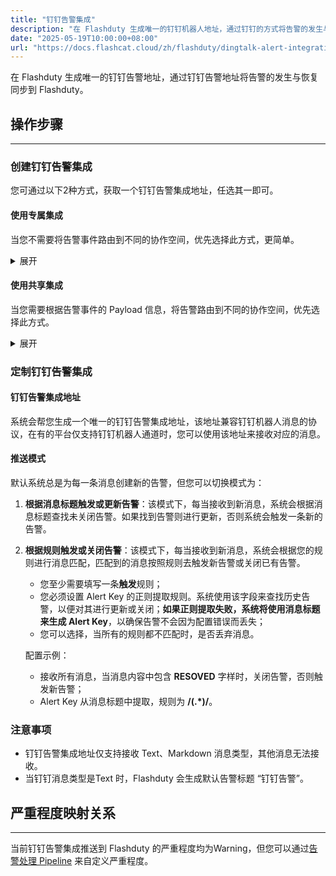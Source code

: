 ```yaml
---
title: "钉钉告警集成"
description: "在 Flashduty 生成唯一的钉钉机器人地址，通过钉钉的方式将告警的发生与恢复同步到 Flashduty"
date: "2025-05-19T10:00:00+08:00"
url: "https://docs.flashcat.cloud/zh/flashduty/dingtalk-alert-integration-guide"
---
```


在 Flashduty 生成唯一的钉钉告警地址，通过钉钉告警地址将告警的发生与恢复同步到 Flashduty。

<div class="hide">

## 操作步骤
---

### 创建钉钉告警集成

您可通过以下2种方式，获取一个钉钉告警集成地址，任选其一即可。

#### 使用专属集成

当您不需要将告警事件路由到不同的协作空间，优先选择此方式，更简单。

<details>
  <summary>展开</summary>
  
  1. 进入 Flashduty 控制台，选择 **协作空间**，进入某个空间的详情页面
  2. 选择 **集成数据** tab，点击 **添加一个集成**，进入添加集成页面
  3. 选择 **钉钉告警** 集成，点击 **保存**，生成卡片。
  4. 点击生成的卡片，可以查看到 **钉钉告警集成地址**，复制备用，完成。
    
</details>

#### 使用共享集成

当您需要根据告警事件的 Payload 信息，将告警路由到不同的协作空间，优先选择此方式。

<details>
  <summary>展开</summary>
  
  1. 进入 Flashduty 控制台，选择 **集成中心=>告警事件**，进入集成选择页面。
  2. 选择 **钉钉告警** 集成：
        - **集成名称**：为当前集成定义一个名称。
        - **消息类型**：选择钉钉告警消息类型，目前仅支持 Text、Markdown。
        - **推送模式**：选择钉钉告警在何种情况下触发或恢复告警。
  3. 复制当前页面的 **钉钉告警集成地址** 备用。
  4. 配置默认路由，并选择对应的协作空间（集成创建后可以前往 `路由` 进行更多路由规则的配置）。
  5. 完成。
    
</details>
</div>

### 定制钉钉告警集成

#### 钉钉告警集成地址

系统会帮您生成一个唯一的钉钉告警集成地址，该地址兼容钉钉机器人消息的协议，在有的平台仅支持钉钉机器人通道时，您可以使用该地址来接收对应的消息。

#### 推送模式

默认系统总是为每一条消息创建新的告警，但您可以切换模式为：

1. **根据消息标题触发或更新告警**：该模式下，每当接收到新消息，系统会根据消息标题查找未关闭告警。如果找到告警则进行更新，否则系统会触发一条新的告警。
2. **根据规则触发或关闭告警**：该模式下，每当接收到新消息，系统会根据您的规则进行消息匹配，匹配到的消息按照规则去触发新告警或关闭已有告警。

   - 您至少需要填写一条**触发**规则；
   - 您必须设置 Alert Key 的正则提取规则。系统使用该字段来查找历史告警，以便对其进行更新或关闭；**如果正则提取失败，系统将使用消息标题来生成 Alert Key**，以确保告警不会因为配置错误而丢失；
   - 您可以选择，当所有的规则都不匹配时，是否丢弃消息。

   配置示例：

   - 接收所有消息，当消息内容中包含 **RESOVED** 字样时，关闭告警，否则触发新告警；
   - Alert Key 从消息标题中提取，规则为 **/(.\*)/**。


### 注意事项
- 钉钉告警集成地址仅支持接收 Text、Markdown 消息类型，其他消息无法接收。
- 当钉钉消息类型是Text 时，Flashduty 会生成默认告警标题 “钉钉告警”。

## 严重程度映射关系
---

当前钉钉告警集成推送到 Flashduty 的严重程度均为Warning，但您可以通过[告警处理 Pipeline](https://docs.flashcat.cloud/zh/flashduty/alert-pipelines) 来自定义严重程度。

